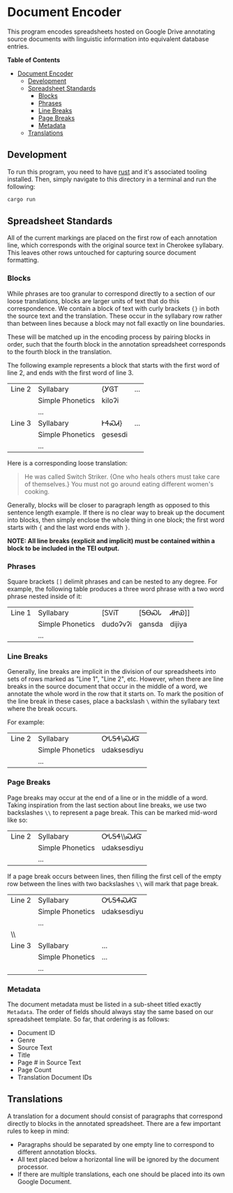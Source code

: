 # Document Encoder

This program encodes spreadsheets hosted on Google Drive annotating source documents with linguistic information into equivalent database entries.

<!-- markdown-toc start - Don't edit this section. Run M-x markdown-toc-refresh-toc -->

**Table of Contents**

- [Document Encoder](#document-encoder)
  - [Development](#development)
  - [Spreadsheet Standards](#spreadsheet-standards)
    - [Blocks](#blocks)
    - [Phrases](#phrases)
    - [Line Breaks](#line-breaks)
    - [Page Breaks](#page-breaks)
    - [Metadata](#metadata)
  - [Translations](#translations)

<!-- markdown-toc end -->

## Development

To run this program, you need to have [rust](https://www.rust-lang.org/tools/install) and it's associated tooling installed.
Then, simply navigate to this directory in a terminal and run the following:

```sh
cargo run
```

## Spreadsheet Standards

All of the current markings are placed on the first row of each annotation line, which corresponds with the original source text in Cherokee syllabary.
This leaves other rows untouched for capturing source document formatting.

### Blocks

While phrases are too granular to correspond directly to a section of our loose translations, blocks are larger units of text that do this correspondence.
We contain a block of text with curly brackets `{}` in both the source text and the translation.
These occur in the syllabary row rather than between lines because a block may not fall exactly on line boundaries.

These will be matched up in the encoding process by pairing blocks in order,
such that the fourth block in the annotation spreadsheet corresponds to the fourth block in the translation.

The following example represents a block that starts with the first word of line 2, and ends with the first word of line 3.

|        |                  |          |     |
| ------ | ---------------- | -------- | --- |
| Line 2 | Syllabary        | {ᎩᎶᎢ     | ... |
|        | Simple Phonetics | ⁠kiloʔi  |     |
|        | ...              |          |     |
| Line 3 | Syllabary        | ᎨᏎᏍᏗ}    | ... |
|        | Simple Phonetics | ⁠gesesdi |     |
|        | ...              |          |     |

Here is a corresponding loose translation:

> He was called Switch Striker.
> {One who heals others must take care of themselves.}
> You must not go around eating different women's cooking.

Generally, blocks will be closer to paragraph length as opposed to this sentence length example.
If there is no clear way to break up the document into blocks, then simply enclose the whole thing in one block; the first word starts with `{` and the last word ends with `}`.

**NOTE: All line breaks (explicit and implicit) must be contained within a block to be included in the TEI output.**

### Phrases

Square brackets `[]` delimit phrases and can be nested to any degree.
For example, the following table produces a three word phrase with a two word phrase nested inside of it:

|        |                  |          |        |          |
| ------ | ---------------- | -------- | ------ | -------- |
| Line 1 | Syllabary        | [ᏚᏙᎥᎢ    | [ᎦᎾᏍᏓ  | ᏗᏥᏯ]]    |
|        | Simple Phonetics | dudoʔvʔi | gansda | di⁠ji⁠ya |
|        | ...              |          |        |          |

### Line Breaks

Generally, line breaks are implicit in the division of our spreadsheets into sets of rows marked as "Line 1", "Line 2", etc.
However, when there are line breaks in the source document that occur in the middle of a word, we annotate the whole word in the row that it starts on.
To mark the position of the line break in these cases, place a backslash `\` within the syllabary text where the break occurs.

For example:

|        |                  |                  |
| ------ | ---------------- | ---------------- |
| Line 2 | Syllabary        | ᎤᏓᎦᏎ\\ᏍᏗᏳ        |
|        | Simple Phonetics | ⁠u⁠da⁠k⁠se⁠sdiyu |
|        | ...              |                  |

### Page Breaks

Page breaks may occur at the end of a line or in the middle of a word.
Taking inspiration from the last section about line breaks, we use two backslashes `\\` to represent a page break.
This can be marked mid-word like so:

|        |                  |                  |
| ------ | ---------------- | ---------------- |
| Line 2 | Syllabary        | ᎤᏓᎦᏎ\\\\ᏍᏗᏳ      |
|        | Simple Phonetics | ⁠u⁠da⁠k⁠se⁠sdiyu |
|        | ...              |                  |

If a page break occurs between lines, then filling the first cell of the empty row between the lines with two backslashes `\\` will mark that page break.

|        |                  |                  |
| ------ | ---------------- | ---------------- |
| Line 2 | Syllabary        | ᎤᏓᎦᏎᏍᏗᏳ          |
|        | Simple Phonetics | ⁠u⁠da⁠k⁠se⁠sdiyu |
|        | ...              |                  |
| \\\\   |                  |                  |
| Line 3 | Syllabary        | ...              |
|        | Simple Phonetics | ...              |
|        | ...              |                  |

### Metadata

The document metadata must be listed in a sub-sheet titled exactly `Metadata`.
The order of fields should always stay the same based on our spreadsheet template.
So far, that ordering is as follows:

- Document ID
- Genre
- Source Text
- Title
- Page # in Source Text
- Page Count
- Translation Document IDs

## Translations

A translation for a document should consist of paragraphs that correspond directly to blocks in the annotated spreadsheet.
There are a few important rules to keep in mind:

- Paragraphs should be separated by one empty line to correspond to different annotation blocks.
- All text placed below a horizontal line will be ignored by the document processor.
- If there are multiple translations, each one should be placed into its own Google Document.
